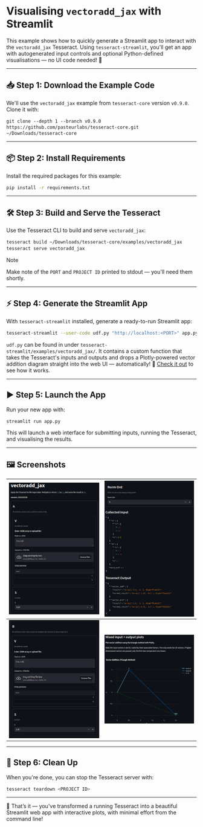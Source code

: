 # Visualising `vectoradd_jax` with Streamlit

This example shows how to quickly generate a Streamlit app to interact with the `vectoradd_jax` Tesseract.
Using `tesseract-streamlit`, you'll get an app with autogenerated input controls and optional Python-defined visualisations — no UI code needed! 🚀

---

## 📥 Step 1: Download the Example Code

We'll use the `vectoradd_jax` example from `tesseract-core` version `v0.9.0`. Clone it with:

```shell
git clone --depth 1 --branch v0.9.0 https://github.com/pasteurlabs/tesseract-core.git ~/Downloads/tesseract-core
```

---

## 📦 Step 2: Install Requirements

Install the required packages for this example:

```bash
pip install -r requirements.txt
```

---

## 🛠️ Step 3: Build and Serve the Tesseract

Use the Tesseract CLI to build and serve `vectoradd_jax`:

```bash
tesseract build ~/Downloads/tesseract-core/examples/vectoradd_jax
tesseract serve vectoradd_jax
```

> [!NOTE]
> Make note of the `PORT` and `PROJECT ID` printed to stdout — you'll need them shortly.

---

## ⚡ Step 4: Generate the Streamlit App

With `tesseract-streamlit` installed, generate a ready-to-run Streamlit app:

```bash
tesseract-streamlit --user-code udf.py "http://localhost:<PORT>" app.py
```

`udf.py` can be found in under `tesseract-streamlit/examples/vectoradd_jax/`.
It contains a custom function that takes the Tesseract's inputs and outputs and drops a Plotly-powered vector addition diagram straight into the web UI — automatically! 🎯
[Check it out](https://github.com/pasteurlabs/tesseract-streamlit/blob/main/examples/vectoradd_jax/udf.py) to see how it works.

---

## ▶️ Step 5: Launch the App

Run your new app with:

```bash
streamlit run app.py
```

This will launch a web interface for submitting inputs, running the Tesseract, and visualising the results.

---

## 🖼️ Screenshots

| ![](screenshots/header-vec-a.png) | ![](screenshots/outputs.png) |
| --------------------------------- | ---------------------------- |
| ![](screenshots/vec-b.png)        | ![](screenshots/plot.png)    |

---

## 🧹 Step 6: Clean Up

When you're done, you can stop the Tesseract server with:

```bash
tesseract teardown <PROJECT ID>
```

---

🎉 That’s it — you've transformed a running Tesseract into a beautiful Streamlit web app with interactive plots, with minimal effort from the command line!
